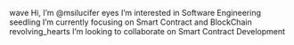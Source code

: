 wave Hi, I’m @msilucifer
eyes I’m interested in Software Engineering
seedling I’m currently focusing on Smart Contract and BlockChain
revolving_hearts I’m looking to collaborate on Smart Contract Development
